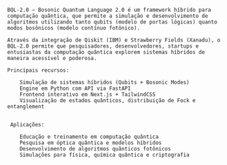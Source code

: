     BQL-2.0 — Bosonic Quantum Language 2.0 é um framework híbrido para computação quântica, que permite a simulação e desenvolvimento de algoritmos utilizando tanto qubits (modelo de portas lógicas) quanto modos bosônicos (modelo contínuo fotônico).

    Através da integração de Qiskit (IBM) e Strawberry Fields (Xanadu), o BQL-2.0 permite que pesquisadores, desenvolvedores, startups e entusiastas da computação quântica explorem sistemas híbridos de maneira acessível e poderosa.

    Principais recursos:

        Simulação de sistemas híbridos (Qubits + Bosonic Modes)
        Engine em Python com API via FastAPI
        Frontend interativo em Next.js + TailwindCSS
        Visualização de estados quânticos, distribuição de Fock e entanglement
      

     Aplicações:

        Educação e treinamento em computação quântica
        Pesquisa em óptica quântica e modelos híbridos
        Desenvolvimento de algoritmos quânticos fotônicos
        Simulações para física, química quântica e criptografia
